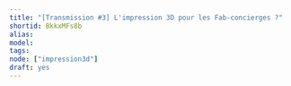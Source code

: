 ```yaml
---
title: "[Transmission #3] L'impression 3D pour les Fab-concierges ?"
shortid: BkkxMFs8b
alias:
model:
tags:
node: ["impression3d"]
draft: yes
---
```

